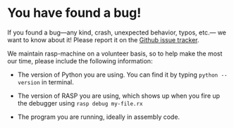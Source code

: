 # You have found a bug!

If you found a bug&mdash;any kind, crash, unexpected behavior, typos,
etc.&mdash; we want to know about it! Please report it on the [Github
issue tracker](https://github.com/fchauvel/rasp-machine/issues).

We maintain rasp-machine on a volunteer basis, so to help make the
most our time, please include the following information:

 * The version of Python you are using. You can find it by typing
   `python --version` in terminal.
   
 * The version of RASP you are using, which shows up when you fire up
   the debugger using `rasp debug my-file.rx`
 
 * The program you are running, ideally in assembly code.
